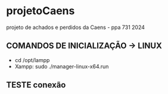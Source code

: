 # projetoCaens
projeto de achados e perdidos da Caens - ppa 731 2024

## COMANDOS DE INICIALIZAÇÃO -> LINUX 
- cd /opt/lampp
- Xampp: sudo ./manager-linux-x64.run

## TESTE conexão
